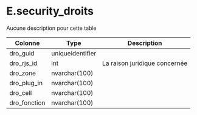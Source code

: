 # E.security_droits

Aucune description pour cette table

Colonne|Type|Description
---|---|---
dro_guid|uniqueidentifier|
dro_rjs_id|int|La raison juridique concernée 
dro_zone|nvarchar(100)|
dro_plug_in|nvarchar(100)|
dro_cell|nvarchar(100)|
dro_fonction|nvarchar(100)|
